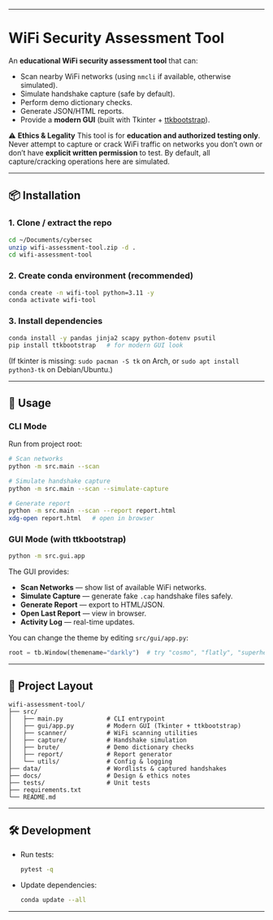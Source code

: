 

---

# WiFi Security Assessment Tool 

An **educational WiFi security assessment tool** that can:

* Scan nearby WiFi networks (using `nmcli` if available, otherwise simulated).
* Simulate handshake capture (safe by default).
* Perform demo dictionary checks.
* Generate JSON/HTML reports.
* Provide a **modern GUI** (built with Tkinter + [ttkbootstrap](https://github.com/israel-dryer/ttkbootstrap)).

⚠️ **Ethics & Legality**
This tool is for **education and authorized testing only**.
Never attempt to capture or crack WiFi traffic on networks you don’t own or don’t have **explicit written permission** to test. By default, all capture/cracking operations here are simulated.

---

## 📦 Installation

### 1. Clone / extract the repo

```bash
cd ~/Documents/cybersec
unzip wifi-assessment-tool.zip -d .
cd wifi-assessment-tool
```

### 2. Create conda environment (recommended)

```bash
conda create -n wifi-tool python=3.11 -y
conda activate wifi-tool
```

### 3. Install dependencies

```bash
conda install -y pandas jinja2 scapy python-dotenv psutil
pip install ttkbootstrap   # for modern GUI look
```

(If tkinter is missing: `sudo pacman -S tk` on Arch, or `sudo apt install python3-tk` on Debian/Ubuntu.)

---

## 🚀 Usage

### CLI Mode

Run from project root:

```bash
# Scan networks
python -m src.main --scan

# Simulate handshake capture
python -m src.main --scan --simulate-capture

# Generate report
python -m src.main --scan --report report.html
xdg-open report.html   # open in browser
```

### GUI Mode (with ttkbootstrap)

```bash
python -m src.gui.app
```

The GUI provides:

* **Scan Networks** — show list of available WiFi networks.
* **Simulate Capture** — generate fake `.cap` handshake files safely.
* **Generate Report** — export to HTML/JSON.
* **Open Last Report** — view in browser.
* **Activity Log** — real-time updates.

You can change the theme by editing `src/gui/app.py`:

```python
root = tb.Window(themename="darkly")  # try "cosmo", "flatly", "superhero", etc.
```

---

## 📂 Project Layout

```
wifi-assessment-tool/
├── src/
│   ├── main.py            # CLI entrypoint
│   ├── gui/app.py         # Modern GUI (Tkinter + ttkbootstrap)
│   ├── scanner/           # WiFi scanning utilities
│   ├── capture/           # Handshake simulation
│   ├── brute/             # Demo dictionary checks
│   ├── report/            # Report generator
│   └── utils/             # Config & logging
├── data/                  # Wordlists & captured handshakes
├── docs/                  # Design & ethics notes
├── tests/                 # Unit tests
├── requirements.txt
└── README.md
```

---

## 🛠 Development

* Run tests:

  ```bash
  pytest -q
  ```
* Update dependencies:

  ```bash
  conda update --all
  ```

---

